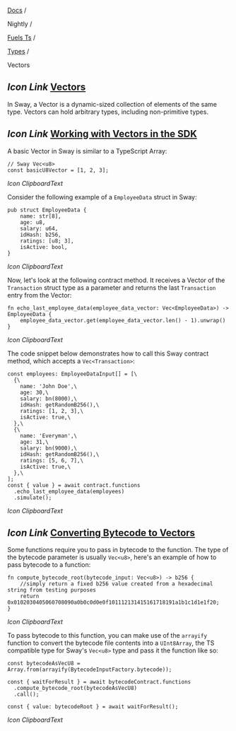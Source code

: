 [Docs](https://docs.fuel.network/) /

Nightly  /

[Fuels Ts](https://docs.fuel.network/docs/nightly/fuels-ts/) /

[Types](https://docs.fuel.network/docs/nightly/fuels-ts/types/) /

Vectors

## _Icon Link_ [Vectors](https://docs.fuel.network/docs/nightly/fuels-ts/types/vectors/\#vectors)

In Sway, a Vector is a dynamic-sized collection of elements of the same type. Vectors can hold arbitrary types, including non-primitive types.

## _Icon Link_ [Working with Vectors in the SDK](https://docs.fuel.network/docs/nightly/fuels-ts/types/vectors/\#working-with-vectors-in-the-sdk)

A basic Vector in Sway is similar to a TypeScript Array:

```fuel_Box fuel_Box-idXKMmm-css
// Sway Vec<u8>
const basicU8Vector = [1, 2, 3];
```

_Icon ClipboardText_

Consider the following example of a `EmployeeData` struct in Sway:

```fuel_Box fuel_Box-idXKMmm-css
pub struct EmployeeData {
    name: str[8],
    age: u8,
    salary: u64,
    idHash: b256,
    ratings: [u8; 3],
    isActive: bool,
}
```

_Icon ClipboardText_

Now, let's look at the following contract method. It receives a Vector of the `Transaction` struct type as a parameter and returns the last `Transaction` entry from the Vector:

```fuel_Box fuel_Box-idXKMmm-css
fn echo_last_employee_data(employee_data_vector: Vec<EmployeeData>) -> EmployeeData {
    employee_data_vector.get(employee_data_vector.len() - 1).unwrap()
}
```

_Icon ClipboardText_

The code snippet below demonstrates how to call this Sway contract method, which accepts a `Vec<Transaction>`:

```fuel_Box fuel_Box-idXKMmm-css
const employees: EmployeeDataInput[] = [\
  {\
    name: 'John Doe',\
    age: 30,\
    salary: bn(8000),\
    idHash: getRandomB256(),\
    ratings: [1, 2, 3],\
    isActive: true,\
  },\
  {\
    name: 'Everyman',\
    age: 31,\
    salary: bn(9000),\
    idHash: getRandomB256(),\
    ratings: [5, 6, 7],\
    isActive: true,\
  },\
];
const { value } = await contract.functions
  .echo_last_employee_data(employees)
  .simulate();
```

_Icon ClipboardText_

## _Icon Link_ [Converting Bytecode to Vectors](https://docs.fuel.network/docs/nightly/fuels-ts/types/vectors/\#converting-bytecode-to-vectors)

Some functions require you to pass in bytecode to the function. The type of the bytecode parameter is usually `Vec<u8>`, here's an example of how to pass bytecode to a function:

```fuel_Box fuel_Box-idXKMmm-css
fn compute_bytecode_root(bytecode_input: Vec<u8>) -> b256 {
    //simply return a fixed b256 value created from a hexadecimal string from testing purposes
    return 0x0102030405060708090a0b0c0d0e0f101112131415161718191a1b1c1d1e1f20;
}
```

_Icon ClipboardText_

To pass bytecode to this function, you can make use of the `arrayify` function to convert the bytecode file contents into a `UInt8Array`, the TS compatible type for Sway's `Vec<u8>` type and pass it the function like so:

```fuel_Box fuel_Box-idXKMmm-css
const bytecodeAsVecU8 = Array.from(arrayify(BytecodeInputFactory.bytecode));

const { waitForResult } = await bytecodeContract.functions
  .compute_bytecode_root(bytecodeAsVecU8)
  .call();

const { value: bytecodeRoot } = await waitForResult();
```

_Icon ClipboardText_